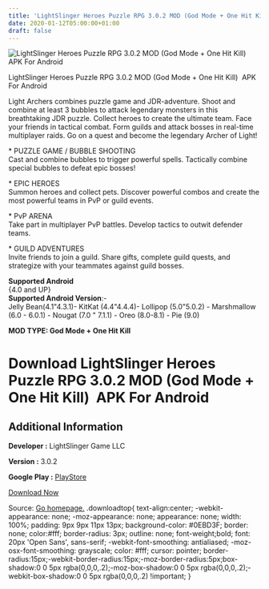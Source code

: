 ```yaml
---
title: 'LightSlinger Heroes Puzzle RPG 3.0.2 MOD (God Mode + One Hit Kill)  APK For Android'
date: 2020-01-12T05:00:00+01:00
draft: false
---
```


![LightSlinger Heroes Puzzle RPG 3.0.2 MOD (God Mode + One Hit Kill)  APK For Android](https://i1.wp.com/apkhome.net/wp-content/uploads/2020/01/LightSlinger-Heroes-Puzzle-RPG-3.0.2-MOD-God-Mode-One-Hit-Kill.png "LightSlinger Heroes Puzzle RPG 3.0.2 MOD (God Mode + One Hit Kill)  APK For Android")

  

LightSlinger Heroes Puzzle RPG 3.0.2 MOD (God Mode + One Hit Kill)  APK For Android

Light Archers combines puzzle game and JDR-adventure. Shoot and combine at least 3 bubbles to attack legendary monsters in this breathtaking JDR puzzle. Collect heroes to create the ultimate team. Face your friends in tactical combat. Form guilds and attack bosses in real-time multiplayer raids. Go on a quest and become the legendary Archer of Light!

\* PUZZLE GAME / BUBBLE SHOOTING  
Cast and combine bubbles to trigger powerful spells. Tactically combine special bubbles to defeat epic bosses!

\* EPIC HEROES  
Summon heroes and collect pets. Discover powerful combos and create the most powerful teams in PvP or guild events.

\* PvP ARENA  
Take part in multiplayer PvP battles. Develop tactics to outwit defender teams.

\* GUILD ADVENTURES  
Invite friends to join a guild. Share gifts, complete guild quests, and strategize with your teammates against guild bosses.

**Supported Android**  
{4.0 and UP}  
**Supported Android Version**:-  
Jelly Bean(4.1"4.3.1)- KitKat (4.4"4.4.4)- Lollipop (5.0"5.0.2) - Marshmallow (6.0 - 6.0.1) - Nougat (7.0 " 7.1.1) - Oreo (8.0-8.1) - Pie (9.0)

**MOD TYPE: God Mode + One Hit Kill**

Download LightSlinger Heroes Puzzle RPG 3.0.2 MOD (God Mode + One Hit Kill)  APK For Android
=============================================================================================

Additional Information
----------------------

**Developer :** LightSlinger Game LLC

**Version :** 3.0.2

**Google Play :** [PlayStore](https://play.google.com/store/apps/details?id=com.skybornegames.battlepop)

  

[Download Now](https://store4app.co/post/lightslinger-heroes-puzzle-rpg-3-0-2-mod-god-mode-one-hit-kill-apk-for-android_1578759852)

  
Source: [Go homepage.](https://store4app.co/post/lightslinger-heroes-puzzle-rpg-3-0-2-mod-god-mode-one-hit-kill-apk-for-android_1578759852) .downloadtop{ text-align:center; -webkit-appearance: none; -moz-appearance: none; appearance: none; width: 100%; padding: 9px 9px 11px 13px; background-color: #0EBD3F; border: none; color:#fff; border-radius: 3px; outline: none; font-weight;bold; font: 20px 'Open Sans', sans-serif; -webkit-font-smoothing: antialiased; -moz-osx-font-smoothing: grayscale; color: #fff; cursor: pointer; border-radius:15px;-webkit-border-radius:15px;-moz-border-radius:5px;box-shadow:0 0 5px rgba(0,0,0,.2);-moz-box-shadow:0 0 5px rgba(0,0,0,.2);-webkit-box-shadow:0 0 5px rgba(0,0,0,.2) !important; }